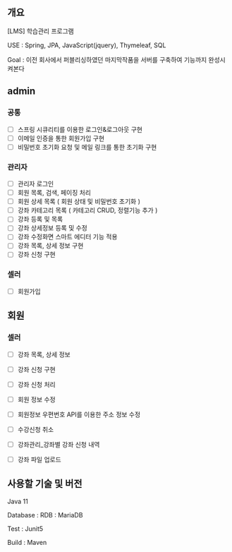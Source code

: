 ## 개요
[LMS] 학습관리 프로그램  

USE : Spring, JPA, JavaScript(jquery), Thymeleaf, SQL

Goal : 이전 회사에서 퍼블리싱하였던 마지막작품을 서버를 구축하여 기능까지 완성시켜본다 

## admin
### 공통
 - [ ] 스프링 시큐리티를 이용한 로그인&로그아웃 구현
 - [ ] 이메일 인증을 통한 회원가입 구현
 - [ ] 비밀번호 초기화 요청 및 메일 링크를 통한 초기화 구현
 
### 관리자
- [ ] 관리자 로그인 
- [ ] 회원 목록, 검색, 페이징 처리 
- [ ] 회원 상세 목록 ( 회원 상태 및 비밀번호 초기화 )
- [ ] 강좌 카테고리 목록 ( 카테고리 CRUD, 정렬기능 추가 )
- [ ] 강좌 등록 및 목록
- [ ] 강좌 상세정보 등록 및 수정
- [ ] 강좌 수정화면 스마트 에디터 기능 적용
- [ ] 강좌 목록, 상세 정보 구현
- [ ] 강좌 신청 구현

### 셀러
- [ ] 회원가입


## 회원

### 셀러
- [ ] 강좌 목록, 상세 정보
- [ ] 강좌 신청 구현
- [ ] 강좌 신청 처리
- [ ] 회원 정보 수정
- [ ] 회원정보 우편번호 API를 이용한 주소 정보 수정
- [ ] 수강신청 취소
- [ ] 강좌관리_강좌별 강좌 신청 내역
- [ ] 강좌 파일 업로드



## 사용할 기술 및 버전

Java 11

Database :
 RDB : MariaDB
 
Test : Junit5

Build : Maven
